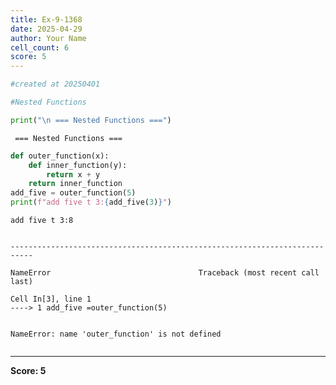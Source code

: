 ```yaml
---
title: Ex-9-1368
date: 2025-04-29
author: Your Name
cell_count: 6
score: 5
---
```


```python
#created at 20250401
```


```python
#Nested Functions
```


```python
print("\n === Nested Functions ===")
```

    
     === Nested Functions ===



```python
def outer_function(x):
    def inner_function(y):
        return x + y
    return inner_function
add_five = outer_function(5)
print(f"add five t 3:{add_five(3)}")
```

    add five t 3:8



```python

```


    ---------------------------------------------------------------------------

    NameError                                 Traceback (most recent call last)

    Cell In[3], line 1
    ----> 1 add_five =outer_function(5)


    NameError: name 'outer_function' is not defined



```python

```


---
**Score: 5**